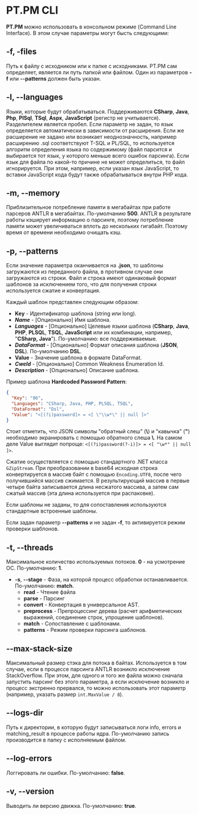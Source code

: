 # PT.PM CLI

**PT.PM** можно использовать в консольном режиме (Command Line Interface). В этом случае параметры могут бысть следующими:

## -f, -files

Путь к файлу с исходником или к папке с исходниками. PT.PM сам определяет, является ли путь папкой или файлом. Один из параметров **-f** или **--patterns** должен быть указан.

## -l, --languages

Языки, которые будут обрабатываться. Поддерживаются **CSharp**, **Java**, **Php**, **PlSql**, **TSql**, **Aspx**, **JavaScript** (регистр не учитывается). Разделителем является пробел. Если параметр не задан, то язык определяется автоматически в зависимости от расширения. Если же расширение не задано или возникает неоднозначность, например расширению .sql соответствуют T-SQL и PL/SQL, то используется алгоритм определения языка по содержимому (файл парсится и выбирается тот язык, у которого меньше всего ошибок парсинга). Если язык для файла по какой-то причине не может определиться, то файл игнорируется. При этом, например, если указан язык JavaScript, то вставки JavaScript кода будут также обрабатываться внутри PHP кода.

## -m, --memory

Приблизительное потребление памяти в мегабайтах при работе парсеров ANTLR в мегабайтах. По-умолчанию **500**. ANTLR в результате работы кэширует информацию о парсинге, поэтому потребление памяти может увеличиваться вплоть до нескольких гигабайт. Поэтому время от времени необходимо очищать кэш.

## -p, --patterns

Если значение параметра оканчивается на **.json**, то шаблоны загружаются из переданного файла, в противном случае они загружаются из строки. Файл и строка имеют одинаковый формат шаблонов за исключением того, что для получения строки используется сжатие и конвертация.

Каждый шаблон представлен следующим образом:
  * **Key** - Идентификатор шаблона (string или long).
  * ***Name*** - [Опционально] Имя шаблона.
  * ***Languages*** - [Опционально] Целевые языки шаблона (**CSharp**, **Java**, **PHP**, **PLSQL**, **TSQL**, **JavaScript** или их комбинации, например, "**CSharp, Java**"). По-умолчанию: все поддерживаемые.
  * ***DataFormat*** - [Опционально] Формат описания шаблона (**JSON**, **DSL**). По-умолчанию **DSL**.
  * **Value** - Значение шаблона в формате DataFormat.
  * ***CweId*** - [Опционально] Common Weakness Enumeration Id.
  * ***Description*** - [Опционально] Описание шаблона.

Пример шаблона **Hardcoded Password Pattern**:
```JSON
{
  "Key": "96",
  "Languages": "CSharp, Java, PHP, PLSQL, TSQL",
  "DataFormat": "Dsl",
  "Value": "<[(?i)password]> = <[ \"\\w*\" || null ]>" 
}
```
  
Стоит отметить, что JSON символы "обратный слеш" (**\\**) и "кавычка" (**"**) необходимо экранировать с помощью обратного слеша **\\**. На самом деле Value выглядит попроще: `<[(?i)password(?-i)]> = <[ "\w*" || null ]>`.
  
Сжатие осуществляется с помощью стандартного .NET класса `GZipStream`. При преобразовании в base64 исходная строка конвертируется в массив байт с помощью `Encoding.UTF8`, после чего получившийся массив сжимается. В результирующий массив в первые четыре байта записывается длина несжатого массива, а затем сам сжатый массив (эта длина используется при распаковке).

Если шаблоны не заданы, то для сопоставления используются стандартные встроенные шаблоны.
  
Если задан параметр **--patterns** и не задан **-f**, то активируется режим проверки шаблонов.
  
## -t, --threads

Максимальное количество используемых потоков. **0** - на усмотрение ОС. По-умолчанию: **1**. 

* **-s**, **--stage** - Фаза, на которой процесс обработки останавливается. По-умолчанию: **match**.
  * **read** - Чтение файла
  * **parse** - Парсинг
  * **convert** - Конвертация в универсальное AST.
  * **preprocess** - Препроцессинг дерева (расчет арифметических выражений, соединение строк, упрощение шаблонов).
  * **match** - Сопоставление с шаблонами.
  * **patterns** - Режим проверки парсинга шаблонов.

## --max-stack-size

Максимальный размер стэка для потока в байтах. Используется в том случае, если в процессе парсинга ANTLR возникло исключение StackOverflow. При этом, для одного и того же файла можно сначала запустить парсинг без этого параметра, а если исключение возникло и процесс экстренно прервался, то можно использовать этот параметр (например, указать размер `int.MaxValue / 8`).

## --logs-dir

Путь к директории, в которую будут записываться логи info, errors и matching_result в процессе работы ядра. По-умолчанию запись производится в папку с исполняемым файлом.

## --log-errors

Логгировать ли ошибки. По-умолчанию: **false**.

## -v, --version

Выводить ли версию движка. По-умолчанию: **true**.